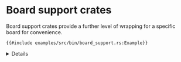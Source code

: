 # Board support crates

Board support crates provide a further level of wrapping for a specific board
for convenience.

```rust,editable,compile_fail
{{#include examples/src/bin/board_support.rs:Example}}
```

<details>

- In this case the board support crate is just providing more useful names, and
  a bit of initialisation.
- The crate may also include drivers for some on-board devices outside of the
  microcontroller itself.
  - `microbit-v2` includes a simple driver for the LED matrix.

Run the example with:

```sh
cargo embed --bin board_support
```

</details>
